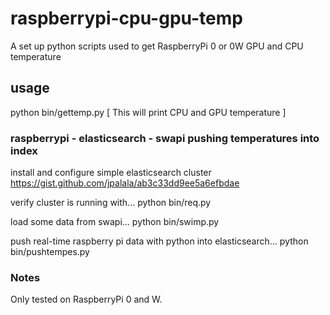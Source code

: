 # raspberrypi-cpu-gpu-temp
A set up python scripts used to get RaspberryPi 0 or 0W GPU and CPU temperature

## usage
python bin/gettemp.py [ This will print CPU and GPU temperature ]

### raspberrypi - elasticsearch - swapi **pushing temperatures into index**
install and configure simple elasticsearch cluster
https://gist.github.com/jpalala/ab3c33dd9ee5a6efbdae

verify cluster is running with...
python bin/req.py 

load some data from swapi...
python bin/swimp.py

push real-time raspberry pi data with python into elasticsearch...
python bin/pushtempes.py

### Notes
Only tested on RaspberryPi 0 and W.
